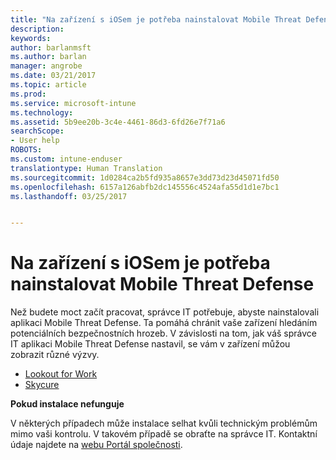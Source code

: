 ```yaml
---
title: "Na zařízení s iOSem je potřeba nainstalovat Mobile Threat Defense | Dokumentace Microsoftu"
description: 
keywords: 
author: barlanmsft
ms.author: barlan
manager: angrobe
ms.date: 03/21/2017
ms.topic: article
ms.prod: 
ms.service: microsoft-intune
ms.technology: 
ms.assetid: 5b9ee20b-3c4e-4461-86d3-6fd26e7f71a6
searchScope:
- User help
ROBOTS: 
ms.custom: intune-enduser
translationtype: Human Translation
ms.sourcegitcommit: 1d0284ca2b5fd935a8657e3dd73d23d45071fd50
ms.openlocfilehash: 6157a126abfb2dc145556c4524afa55d1d1e7bc1
ms.lasthandoff: 03/25/2017


---
```


# <a name="you-need-to-install-mobile-threat-defense-on-your-ios-device"></a>Na zařízení s iOSem je potřeba nainstalovat Mobile Threat Defense

Než budete moct začít pracovat, správce IT potřebuje, abyste nainstalovali aplikaci Mobile Threat Defense. Ta pomáhá chránit vaše zařízení hledáním potenciálních bezpečnostních hrozeb. V závislosti na tom, jak váš správce IT aplikaci Mobile Threat Defense nastavil, se vám v zařízení můžou zobrazit různé výzvy.

* [Lookout for Work](you-are-prompted-to-install-lookout-for-work-ios.md)
* [Skycure](you-are-prompted-to-install-skycure-ios.md)

**Pokud instalace nefunguje**

V některých případech může instalace selhat kvůli technickým problémům mimo vaši kontrolu. V takovém případě se obraťte na správce IT. Kontaktní údaje najdete na [webu Portál společnosti](http://portal.manage.microsoft.com).

